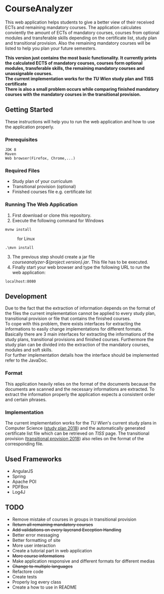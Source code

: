 # CourseAnalyzer

This web application helps students to give a better view of their received ECTs and remaining mandatory courses. The application calculates conviently the amount of ECTs of mandatory courses, courses from optional modules and transferable skills depending on the certificate list, study plan and transitional provision. Also the remaining mandatory courses will be listed to help you plan your future semesters.

**This version just contains the most basic functionality. It currently prints the calculated ECTS of mandatory courses, courses form optional modules, transferable skills, the remaining mandatory courses and unassignable courses.**\
**The current implementation works for the *TU Wien* study plan and TISS certificate**\
**There is also a small problem occurs while comparing finished mandatory courses with the mandatory courses in the transitional provision.**

## Getting Started

These instructions will help you to run the web application and how to use the application properly.

### Prerequisites

```
JDK 8
Maven
Web browser(Firefox, Chrome,...)
```

### Required Files

* Study plan of your curriculum
* Transitional provision (optional)
* Finished courses file e.g. certificate list

### Running The Web Application

1) First download or clone this repository. 
2) Execute the following command for Windows
```
mvnw install
```
&nbsp;&nbsp;&nbsp;&nbsp;&nbsp;&nbsp;&nbsp;&nbsp;&nbsp;&nbsp;for Linux
```
.\mvn install
```

3) The previous step should create a jar file *courseanalyzer-${project.version}.jar*. This file has to be executed.
4) Finally start your web browser and type the following URL to run the web application:
```
localhost:8080
```


## Development

Due to the fact that the extraction of information depends on the format of the files the current implementation cannot be applied to every study plan, transitional provision or file that contains the finished courses.\
To cope with this problem, there exists interfaces for extracting the informations to easily change implementations for different formats. Basically there are 3 main interfaces for extracting the informations of the study plans, transitional provisions and finished courses. Furthermore the study plan can be divided into the extraction of the mandatory courses, modules and soft skills.\
For further implementation details how the interface should be implemented refer to the JavaDoc.

### Format

This application heavily relies on the format of the documents because the documents are scanned and the necessary informations are extracted. To extract the information properly the application expects a consistent order and certain phrases.

### Implementation

The current implementation works for the *TU Wien*'s current study plans in Computer Science ([study plan 2018](http://www.informatik.tuwien.ac.at/studium/angebot/studienplaene/informatik-archiv/informatik-studienplan-2018)) and the automatically generated certificate list file which can be retrieved on *TISS* page. The transitional provision ([transitional provision 2018](http://www.informatik.tuwien.ac.at/studium/angebot/studienplaene/informatik-archiv/informatik-uebergang-2018)) also relies on the format of the corresponding file.

## Used Frameworks

* AngularJS
* Spring
* Apache POI
* PDFBox
* Log4J

## TODO

* Remove mistake of courses in groups in transitional provision
* ~~Return all remaining mandatory courses~~
* ~~Add validations on every layerand Exception Handling~~
* Better error messaging
* Better formatting of site
* More user interaction
* Create a tutorial part in web application
* ~~More course informations~~
* Make application responsive and different formats for different medias
* ~~Change to multiple languages~~
* Refactore code
* Create tests
* Properly log every class
* Create a how to use in README